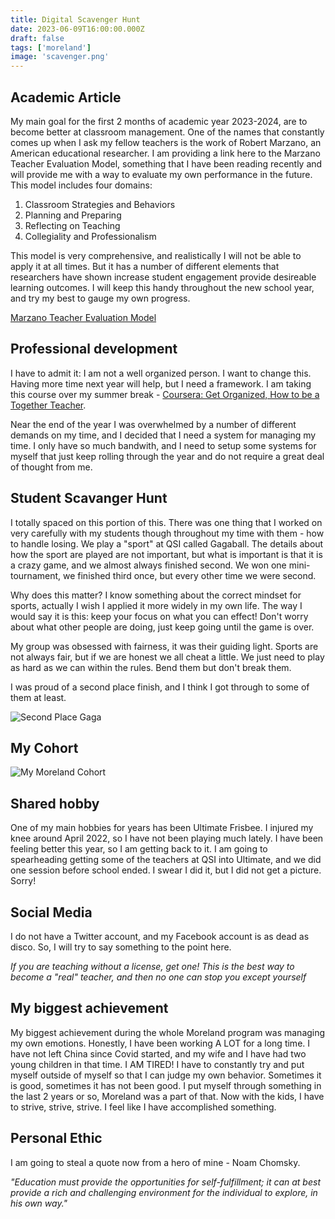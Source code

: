 ```yaml
---
title: Digital Scavenger Hunt
date: 2023-06-09T16:00:00.000Z
draft: false
tags: ['moreland']
image: 'scavenger.png'
---
```


## Academic Article

My main goal for the first 2 months of academic year 2023-2024, are to become better at classroom management. One of the names that constantly comes up when I ask my fellow teachers is the work of Robert Marzano, an American educational researcher. I am providing a link here to the Marzano Teacher Evaluation Model, something that I have been reading recently and will provide me with a way to evaluate my own performance in the future. This model includes four domains:

1. Classroom Strategies and Behaviors
2. Planning and Preparing
3. Reflecting on Teaching
4. Collegiality and Professionalism

This model is very comprehensive, and realistically I will not be able to apply it at all times. But it has a number of different elements that researchers have shown increase student engagement provide desireable learning outcomes. I will keep this handy throughout the new school year, and try my best to gauge my own progress.

[Marzano Teacher Evaluation Model](https://www.k12.wa.us/sites/default/files/public/tpep/frameworks/marzano/marzano_teacher_evaluation_model.pdf)

## Professional development

I have to admit it: I am not a well organized person. I want to change this. Having more time next year will help, but I need a framework. I am taking this course over my summer break - [Coursera: Get Organized, How to be a Together Teacher](https://www.coursera.org/learn/together-teacher/home/welcome).

Near the end of the year I was overwhelmed by a number of different demands on my time, and I decided that I need a system for managing my time. I only have so much bandwith, and I need to setup some systems for myself that just keep rolling through the year and do not require a great deal of thought from me.

## Student Scavanger Hunt

I totally spaced on this portion of this. There was one thing that I worked on very carefully with my students though throughout my time with them - how to handle losing. We play a "sport" at QSI called Gagaball. The details about how the sport are played are not important, but what is important is that it is a crazy game, and we almost always finished second. We won one mini-tournament, we finished third once, but every other time we were second. 

Why does this matter? I know something about the correct mindset for sports, actually I wish I applied it more widely in my own life. The way I would say it is this: keep your focus on what you can effect! Don't worry about what other people are doing, just keep going until the game is over. 

My group was obsessed with fairness, it was their guiding light. Sports are not always fair, but if we are honest we all cheat a little. We just need to play as hard as we can within the rules. Bend them but don't break them. 

I was proud of a second place finish, and I think I got through to some of them at least. 

![Second Place Gaga](/uploads/gaga.jpg)

## My Cohort

![My Moreland Cohort](/uploads/cohort.png)

## Shared hobby

One of my main hobbies for years has been Ultimate Frisbee. I injured my knee around April 2022, so I have not been playing much lately. I have been feeling better this year, so I am getting back to it. I am going to spearheading getting some of the teachers at QSI into Ultimate, and we did one session before school ended. I swear I did it, but I did not get a picture. Sorry!

## Social Media

I do not have a Twitter account, and my Facebook account is as dead as disco. So, I will try to say something to the point here. 

*If you are teaching without a license, get one! This is the best way to become a "real" teacher, and then no one can stop you except yourself*

## My biggest achievement

My biggest achievement during the whole Moreland program was managing my own emotions. Honestly, I have been working A LOT for a long time. I have not left China since Covid started, and my wife and I have had two young children in that time. I AM TIRED! I have to constantly try and put myself outside of myself so that I can judge my own behavior. Sometimes it is good, sometimes it has not been good. I put myself through something in the last 2 years or so, Moreland was a part of that. Now with the kids, I have to strive, strive, strive. I feel like I have accomplished something.

## Personal Ethic

I am going to steal a quote now from a hero of mine - Noam Chomsky.

*"Education must provide the opportunities for self-fulfillment; it can at best provide a rich and challenging environment for the individual to explore, in his own way."*
